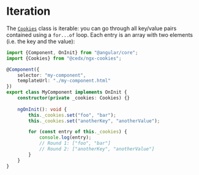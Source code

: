 # Iteration
The [`Cookies`](api.md) class is iterable: you can go through all key/value pairs contained using a `for...of` loop.
Each entry is an array with two elements (i.e. the key and the value):

``` typescript
import {Component, OnInit} from "@angular/core";
import {Cookies} from "@cedx/ngx-cookies";

@Component({
	selector: "my-component",
	templateUrl: "./my-component.html"
})
export class MyComponent implements OnInit {
	constructor(private _cookies: Cookies) {}
	
	ngOnInit(): void {
		this._cookies.set("foo", "bar");
		this._cookies.set("anotherKey", "anotherValue");

		for (const entry of this._cookies) {
			console.log(entry);
			// Round 1: ["foo", "bar"]
			// Round 2: ["anotherKey", "anotherValue"]
		}
	}
}
```
